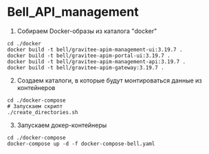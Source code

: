 # Bell_API_management

1. Собираем Docker-образы из каталога "docker"
```
cd ./docker
docker build -t bell/gravitee-apim-management-ui:3.19.7 .
docker build -t bell/gravitee-apim-portal-ui:3.19.7 .
docker build -t bell/gravitee-apim-management-api:3.19.7 .
docker build -t bell/gravitee-apim-gateway:3.19.7 .
```

2. Создаем каталоги, в которые будут монтироваться данные из контейнеров
```
cd ./docker-compose
# Запускаем скрипт
./create_directories.sh
```

3. Запускаем докер-контейнеры
```
cd ./docker-compose
docker-compose up -d -f docker-compose-bell.yaml
```
